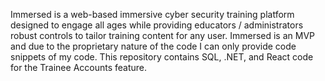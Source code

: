 Immersed is a web-based immersive cyber security training platform designed to engage all ages while providing educators / administrators robust controls to tailor training content for any user. Immersed is an MVP and due to the proprietary nature of the code I can only provide code snippets of my code. This repository contains SQL, .NET, and React code for the Trainee Accounts feature.
